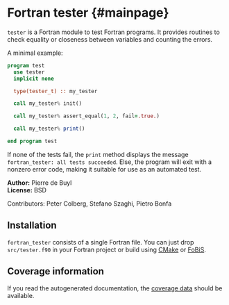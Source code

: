 # Fortran tester {#mainpage}

`tester` is a Fortran module to test Fortran programs. It provides routines to
check equality or closeness between variables and counting the errors.

A minimal example:

```fortran
program test
  use tester
  implicit none

  type(tester_t) :: my_tester

  call my_tester% init()

  call my_tester% assert_equal(1, 2, fail=.true.)

  call my_tester% print()

end program test
```

If none of the tests fail, the `print` method displays the message
`fortran_tester: all tests succeeded`.
Else, the program will exit with a nonzero error code, making it suitable for
use as an automated test.

**Author:** Pierre de Buyl  
**License:** BSD

Contributors: Peter Colberg, Stefano Szaghi, Pietro Bonfa

## Installation

`fortran_tester` consists of a single Fortran file. You can just drop `src/tester.f90` in
your Fortran project or build using [CMake](https://cmake.org/) or
[FoBiS](https://github.com/szaghi/FoBiS).

## Coverage information

If you read the autogenerated documentation, the [coverage
data](ft_coverage/index.html) should be available.
